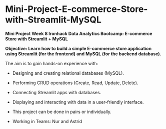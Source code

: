 # Mini-Project-E-commerce-Store-with-Streamlit-MySQL
**Mini Project Week 8 Ironhack Data Analytics Bootcamp: E-commerce Store with Streamlit + MySQL**

**Objective: Learn how to build a simple E-commerce store application using Streamlit (for the frontend) and MySQL (for the backend database).**

The aim is to gain hands-on experience with:

* Designing and creating relational databases (MySQL).
* Performing CRUD operations (Create, Read, Update, Delete).
* Connecting Streamlit apps with databases.
* Displaying and interacting with data in a user-friendly interface.
* This project can be done in pairs or individually.

* Working in Teams: Nur and Astrid

